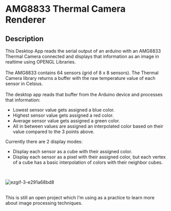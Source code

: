 # AMG8833 Thermal Camera Renderer

## Description

This Desktop App reads the serial output of an arduino with an AMG8833 Thermal Camera connected and displays that information as an image in realtime using OPENGL Libraries.</br></br>
The AMG8833 contains 64 sensors (grid of 8 x 8 sensors). The Thermal Camera library returns a buffer with the raw temperature value of each sensor in Celsius.</br></br>
The desktop app reads that buffer from the Arduino device and processes that information:
- Lowest sensor value gets assigned a blue color.
- Highest sensor value gets assigned a red color.
- Average sensor value gets assigned a green color.
- All in between values are assigned an interpolated color based on their value compared to the 3 points above.

Currently there are 2 display modes:</br>
- Display each sensor as a cube with their assigned color.</br>
- Display each sensor as a pixel with their assigned color, but each vertex of a cube has a basic interpolation of colors with their neighbor cubes.

</br>

![ezgif-3-e291a68bd8](https://user-images.githubusercontent.com/85197456/220471363-8e4f36cc-7961-4288-8f35-6459de88fd82.gif)

</br>
This is still an open project which I'm using as a practice to learn more about image processing techniques.
